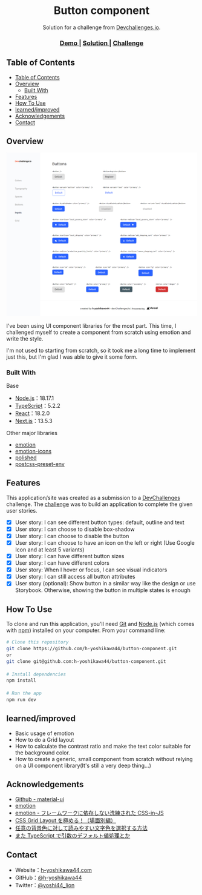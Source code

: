 <!-- Please update value in the {}  -->

<h1 align="center">Button component</h1>

<div align="center">
   Solution for a challenge from  <a href="http://legacy.devchallenges.io" target="_blank">Devchallenges.io</a>.
</div>

<div align="center">
  <h3>
    <a href="https://ch-button-component-h-yoshikawa44.vercel.app/">
      Demo
    </a>
    <span> | </span>
    <a href="https://legacy.devchallenges.io/solutions/XYfovlFDBkg4qktnUh8b">
      Solution
    </a>
    <span> | </span>
    <a href="https://legacy.devchallenges.io/challenges/ohgVTyJCbm5OZyTB2gNY">
      Challenge
    </a>
  </h3>
</div>

<!-- TABLE OF CONTENTS -->

## Table of Contents

- [Table of Contents](#table-of-contents)
- [Overview](#overview)
  - [Built With](#built-with)
- [Features](#features)
- [How To Use](#how-to-use)
- [learned/improved](#learnedimproved)
- [Acknowledgements](#acknowledgements)
- [Contact](#contact)

<!-- OVERVIEW -->

## Overview

![overview](/screenshots/overview.png)

I've been using UI component libraries for the most part.
This time, I challenged myself to create a component from scratch using emotion and write the style.

I'm not used to starting from scratch, so it took me a long time to implement just this, but I'm glad I was able to give it some form.

### Built With

<!-- This section should list any major frameworks that you built your project using. Here are a few examples.-->

Base
- [Node.js](https://nodejs.org/)：18.17.1
- [TypeScript](https://www.typescriptlang.org/)：5.2.2
- [React](https://reactjs.org/)：18.2.0
- [Next.js](https://nextjs.org/)：13.5.3

Other major libraries
- [emotion](https://emotion.sh/)
- [emotion-icons](https://emotion-icons.dev/)
- [polished](https://polished.js.org/)
- [postcss-preset-env](https://github.com/csstools/postcss-plugins/tree/main/plugin-packs/postcss-preset-env)

## Features

<!-- List the features of your application or follow the template. Don't share the figma file here :) -->

This application/site was created as a submission to a [DevChallenges](https://legacy.devchallenges.io/challenges) challenge. The [challenge](https://legacy.devchallenges.io/challenges/ohgVTyJCbm5OZyTB2gNY) was to build an application to complete the given user stories.

- [x] User story: I can see different button types: default, outline and text
- [x] User story: I can choose to disable box-shadow
- [x] User story: I can choose to disable the button
- [x] User story: I can choose to have an icon on the left or right (Use Google Icon and at least 5 variants)
- [x] User story: I can have different button sizes
- [x] User story: I can have different colors
- [x] User story: When I hover or focus, I can see visual indicators
- [x] User story: I can still access all button attributes
- [x] User story (optional): Show button in a similar way like the design or use Storybook. Otherwise, showing the button in multiple states is enough

## How To Use

<!-- This is an example, please update according to your application -->

To clone and run this application, you'll need [Git](https://git-scm.com) and [Node.js](https://nodejs.org/en/download/) (which comes with [npm](https://www.npmjs.com/)) installed on your computer. From your command line:

```bash
# Clone this repository
git clone https://github.com/h-yoshikawa44/button-component.git
or
git clone git@github.com:h-yoshikawa44/button-component.git

# Install dependencies
npm install

# Run the app
npm run dev
```

## learned/improved
- Basic usage of emotion
- How to do a Grid layout
- How to calculate the contrast ratio and make the text color suitable for the background color.
- How to create a generic, small component from scratch without relying on a UI component library(It's still a very deep thing...)

## Acknowledgements

<!-- This section should list any articles or add-ons/plugins that helps you to complete the project. This is optional but it will help you in the future. For exmpale -->

- [Github - material-ui](https://github.com/mui-org/material-ui)
- [emotion](https://emotion.sh/)
- [emotion - フレームワークに依存しない洗練された CSS-in-JS](https://tech.recruit-mp.co.jp/front-end/post-17543/)
- [CSS Grid Layout を極める！（場面別編）](https://qiita.com/kura07/items/486c19045aab8090d6d9)
- [任意の背景色に対して読みやすい文字色を選択する方法](https://katashin.info/2018/12/18/247)
- [また TypeScript で引数のデフォルト値処理とか](https://qiita.com/asa-taka/items/6057322a5f7da0e19b87)

## Contact

- Website：[h-yoshikawa44.com](https://h-yoshikawa44.com)
- GitHub：[@h-yoshikawa44](https://github.com/h-yoshikawa44)
- Twitter：[@yoshi44_lion](https://twitter.com/yoshi44_lion)
